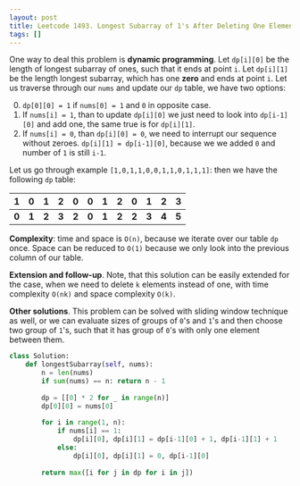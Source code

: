 ```yaml
---
layout: post
title: Leetcode 1493. Longest Subarray of 1's After Deleting One Element
tags: []
---
```


One way to deal this problem is **dynamic programming**. Let `dp[i][0]` be the length of longest subarray of ones, such that it ends at point `i`. Let `dp[i][1]` be the length longest subarray, which has one **zero** and ends at point `i`. Let us traverse through our `nums` and update our `dp` table, we have two options:

0. `dp[0][0] = 1` if `nums[0] = 1` and `0` in opposite case.
1. If `nums[i] = 1`, than to update `dp[i][0]` we just need to look into `dp[i-1][0]` and add one, the same true is for `dp[i][1]`.
2. If `nums[i] = 0`, than `dp[i][0] = 0`, we need to interrupt our sequence without zeroes. `dp[i][1] = dp[i-1][0]`, because we we added `0` and number of `1` is still `i-1`. 

Let us go through example `[1,0,1,1,0,0,1,1,0,1,1,1]`:
then we have the following `dp` table:

| 1     | 0     | 1     | 2     | 0     | 0     | 1     | 2     | 0     | 1     | 2     | 3     |
|-------|-------|-------|-------|-------|-------|-------|-------|-------|-------|-------|-------|
| **0** | **1** | **2** | **3** | **2** | **0** | **1** | **2** | **2** | **3** | **4** | **5** |


**Complexity**: time and space is `O(n)`, because we iterate over our table `dp` once. Space can be reduced to `O(1)` because we only look into the previous column of our table.

**Extension and follow-up**. Note, that this solution can be easily extended for the case, when we need to delete `k` elements instead of one, with time complexity `O(nk)` and space complexity `O(k)`.

**Other solutions**. This problem can be solved with sliding window technique as well, or we can evaluate sizes of groups of `0`'s and `1`'s and then choose two group of `1`'s, such that it has group of `0`'s with only one element between them. 


```python
class Solution:
    def longestSubarray(self, nums):
        n = len(nums)
        if sum(nums) == n: return n - 1
        
        dp = [[0] * 2 for _ in range(n)]
        dp[0][0] = nums[0]
        
        for i in range(1, n):
            if nums[i] == 1:
                dp[i][0], dp[i][1] = dp[i-1][0] + 1, dp[i-1][1] + 1
            else:
                dp[i][0], dp[i][1] = 0, dp[i-1][0]
        
        return max([i for j in dp for i in j])  
```
